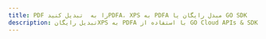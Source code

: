---title: PDF را به  تبدیل کنیدPDFA، XPS به PDFA مبدل رایگان یا GO SDKdescription: تبدیل رایگانXPS به PDFA با استفاده از GO Cloud APIs & SDK همچنین اسناد PDF را در Cloud ایجاد، ویرایش و رندر کنید.---